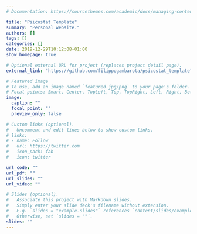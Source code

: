 ```yaml
---
# Documentation: https://sourcethemes.com/academic/docs/managing-content/

title: "Psicostat Template"
summary: "Personal website."
authors: []
tags: []
categories: []
date: 2019-12-29T10:12:08+01:00
show_homepage: true

# Optional external URL for project (replaces project detail page).
external_link: "https://github.com/filippogambarota/psicostat_template"

# Featured image
# To use, add an image named `featured.jpg/png` to your page's folder.
# Focal points: Smart, Center, TopLeft, Top, TopRight, Left, Right, BottomLeft, Bottom, BottomRight.
image:
  caption: ""
  focal_point: ""
  preview_only: false

# Custom links (optional).
#   Uncomment and edit lines below to show custom links.
# links:
# - name: Follow
#   url: https://twitter.com
#   icon_pack: fab
#   icon: twitter

url_code: ""
url_pdf: ""
url_slides: ""
url_video: ""

# Slides (optional).
#   Associate this project with Markdown slides.
#   Simply enter your slide deck's filename without extension.
#   E.g. `slides = "example-slides"` references `content/slides/example-slides.md`.
#   Otherwise, set `slides = ""`.
slides: ""
---
```

